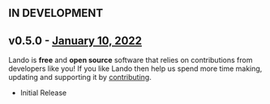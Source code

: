 ## IN DEVELOPMENT

## v0.5.0 - [January 10, 2022](https://github.com/lando/mean/releases/tag/v0.5.0)

Lando is **free** and **open source** software that relies on contributions from developers like you! If you like Lando then help us spend more time making, updating and supporting it by [contributing](https://github.com/sponsors/lando).

* Initial Release
